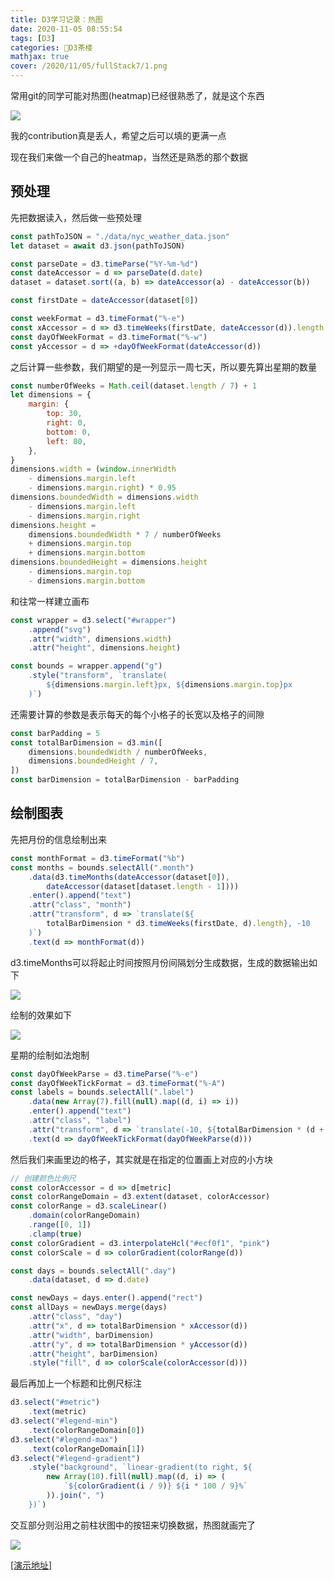 ```yaml
---
title: D3学习记录：热图
date: 2020-11-05 08:55:54
tags: [D3]
categories: 🍵D3茶楼
mathjax: true
cover: /2020/11/05/fullStack7/1.png
---
```


常用git的同学可能对热图(heatmap)已经很熟悉了，就是这个东西

![](2.png)

我的contribution真是丢人，希望之后可以填的更满一点

现在我们来做一个自己的heatmap，当然还是熟悉的那个数据

## 预处理

先把数据读入，然后做一些预处理

```javascript
const pathToJSON = "./data/nyc_weather_data.json"
let dataset = await d3.json(pathToJSON)

const parseDate = d3.timeParse("%Y-%m-%d")
const dateAccessor = d => parseDate(d.date)
dataset = dataset.sort((a, b) => dateAccessor(a) - dateAccessor(b))

const firstDate = dateAccessor(dataset[0])

const weekFormat = d3.timeFormat("%-e")
const xAccessor = d => d3.timeWeeks(firstDate, dateAccessor(d)).length
const dayOfWeekFormat = d3.timeFormat("%-w")
const yAccessor = d => +dayOfWeekFormat(dateAccessor(d))
```

之后计算一些参数，我们期望的是一列显示一周七天，所以要先算出星期的数量

```javascript
const numberOfWeeks = Math.ceil(dataset.length / 7) + 1
let dimensions = {
    margin: {
        top: 30,
        right: 0,
        bottom: 0,
        left: 80,
    },
}
dimensions.width = (window.innerWidth 
    - dimensions.margin.left 
    - dimensions.margin.right) * 0.95
dimensions.boundedWidth = dimensions.width 
    - dimensions.margin.left 
    - dimensions.margin.right
dimensions.height = 
    dimensions.boundedWidth * 7 / numberOfWeeks 
    + dimensions.margin.top 
    + dimensions.margin.bottom
dimensions.boundedHeight = dimensions.height 
    - dimensions.margin.top 
    - dimensions.margin.bottom
```

和往常一样建立画布

```javascript
const wrapper = d3.select("#wrapper")
    .append("svg")
    .attr("width", dimensions.width)
    .attr("height", dimensions.height)

const bounds = wrapper.append("g")
    .style("transform", `translate(
        ${dimensions.margin.left}px, ${dimensions.margin.top}px
    )`)
```

还需要计算的参数是表示每天的每个小格子的长宽以及格子的间隙

```javascript
const barPadding = 5
const totalBarDimension = d3.min([
    dimensions.boundedWidth / numberOfWeeks,
    dimensions.boundedHeight / 7,
])
const barDimension = totalBarDimension - barPadding
```

## 绘制图表

先把月份的信息绘制出来

```javascript
const monthFormat = d3.timeFormat("%b")
const months = bounds.selectAll(".month")
    .data(d3.timeMonths(dateAccessor(dataset[0]), 
        dateAccessor(dataset[dataset.length - 1])))
    .enter().append("text")
    .attr("class", "month")
    .attr("transform", d => `translate(${
        totalBarDimension * d3.timeWeeks(firstDate, d).length}, -10
    )`)
    .text(d => monthFormat(d))
```

d3.timeMonths可以将起止时间按照月份间隔划分生成数据，生成的数据输出如下

![](3.png)

绘制的效果如下

![](4.png)

星期的绘制如法炮制

```javascript
const dayOfWeekParse = d3.timeParse("%-e")
const dayOfWeekTickFormat = d3.timeFormat("%-A")
const labels = bounds.selectAll(".label")
    .data(new Array(7).fill(null).map((d, i) => i))
    .enter().append("text")
    .attr("class", "label")
    .attr("transform", d => `translate(-10, ${totalBarDimension * (d + 0.5)})`)
    .text(d => dayOfWeekTickFormat(dayOfWeekParse(d))) 
```

然后我们来画里边的格子，其实就是在指定的位置画上对应的小方块

```javascript
// 创建颜色比例尺
const colorAccessor = d => d[metric]
const colorRangeDomain = d3.extent(dataset, colorAccessor)
const colorRange = d3.scaleLinear()
    .domain(colorRangeDomain)
    .range([0, 1])
    .clamp(true)
const colorGradient = d3.interpolateHcl("#ecf0f1", "pink")
const colorScale = d => colorGradient(colorRange(d))

const days = bounds.selectAll(".day")
    .data(dataset, d => d.date)

const newDays = days.enter().append("rect")
const allDays = newDays.merge(days)
    .attr("class", "day")
    .attr("x", d => totalBarDimension * xAccessor(d))
    .attr("width", barDimension)
    .attr("y", d => totalBarDimension * yAccessor(d))
    .attr("height", barDimension)
    .style("fill", d => colorScale(colorAccessor(d)))
```

最后再加上一个标题和比例尺标注

```javascript
d3.select("#metric")
    .text(metric)
d3.select("#legend-min")
    .text(colorRangeDomain[0])
d3.select("#legend-max")
    .text(colorRangeDomain[1])
d3.select("#legend-gradient")
    .style("background", `linear-gradient(to right, ${
        new Array(10).fill(null).map((d, i) => (
            `${colorGradient(i / 9)} ${i * 100 / 9}%`
        )).join(", ")
    })`)
```

交互部分则沿用之前柱状图中的按钮来切换数据，热图就画完了

![](1.png)

[[演示地址]](https://forever97.github.io/dataViz/fullStackD3/heatmap/)






